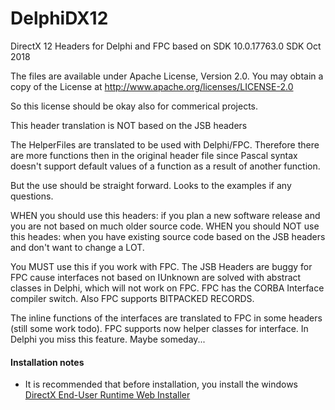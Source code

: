 # DelphiDX12
DirectX 12 Headers for Delphi and FPC
based on SDK 10.0.17763.0 SDK Oct 2018

The files are available under Apache License, Version 2.0.
You may obtain a copy of the License at
       http://www.apache.org/licenses/LICENSE-2.0

So this license should be okay also for commerical projects.
	   
This header translation is  NOT based on the JSB headers

  The HelperFiles are translated to be used with Delphi/FPC. Therefore there are
  more functions then in the original header file since Pascal syntax doesn't
  support default values of a function as a result of another function.

  But the use should be straight forward. Looks to the examples if any
  questions.

  WHEN you should use this headers: if you plan a new software release and
     you are not based on much older source code.
  WHEN you should NOT use this heades: when you have existing source code
    based on the JSB headers and don't want to change a LOT.

  You MUST use this if you work with FPC. The JSB Headers are buggy for FPC
  cause interfaces not based on IUnknown are solved with abstract classes
  in Delphi, which will not work on FPC. FPC has the CORBA Interface
  compiler switch.
  Also FPC supports BITPACKED RECORDS.

  The inline functions of the interfaces are
  translated to FPC in some headers (still some work todo).
  FPC supports now helper classes for interface.
  In Delphi you miss this feature. Maybe someday...

#### Installation notes
* It is recommended that before installation, you install the windows [DirectX End-User Runtime Web Installer]

[DirectX End-User Runtime Web Installer]: https://www.microsoft.com/pt-br/download/details.aspx?id=35